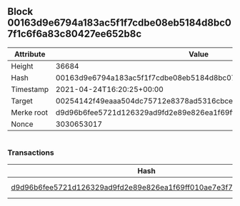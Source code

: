 ## Block 00163d9e6794a183ac5f1f7cdbe08eb5184d8bc07f1c6f6a83c80427ee652b8c

Attribute | Value
--- | ---
Height | 36684
Hash | 00163d9e6794a183ac5f1f7cdbe08eb5184d8bc07f1c6f6a83c80427ee652b8c
Timestamp | 2021-04-24T16:20:25+00:00
Target | 00254142f49eaaa504dc75712e8378ad5316cbcead634704b3734b6271167cc4
Merke root | d9d96b6fee5721d126329ad9fd2e89e826ea1f69ff010ae7e3f75cff9d0ebe12
Nonce | 3030653017

```

```

### Transactions

Hash | Amount
--- | ---
[d9d96b6fee5721d126329ad9fd2e89e826ea1f69ff010ae7e3f75cff9d0ebe12](d9d96b6fee5721d126329ad9fd2e89e826ea1f69ff010ae7e3f75cff9d0ebe12.md) | 10.00000000 SKEPTI 
